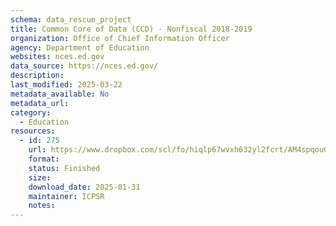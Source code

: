 ```yaml
---
schema: data_rescue_project 
title: Common Core of Data (CCD) - Nonfiscal 2018-2019
organization: Office of Chief Information Officer
agency: Department of Education
websites: nces.ed.gov
data_source: https://nces.ed.gov/
description: 
last_modified: 2025-03-22
metadata_available: No
metadata_url: 
category:
  - Education
resources:
  - id: 275
    url: https://www.dropbox.com/scl/fo/hiqlp67wvxh632yl2fcrt/AM4spqou0dPhY_ClIecgACE?rlkey=ktns22lv18cdon4w4iinqjjhc&dl=0
    format: 
    status: Finished
    size: 
    download_date: 2025-01-31
    maintainer: ICPSR
    notes: 
---
```

